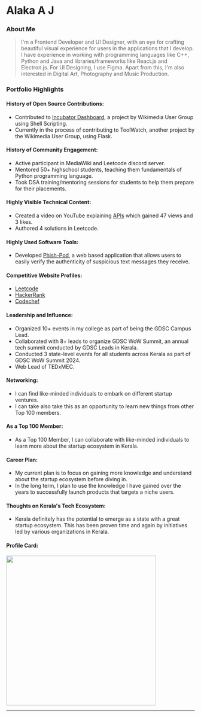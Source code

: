 # Alaka A J

### About Me

> I'm a Frontend Developer and UI Designer, with an eye for crafting beautiful visual experience for users in the applications that I develop. I have experience in working with programming languages like C++, Python and Java and libraries/frameworks like React.js and Electron.js. For UI Designing, I use Figma. Apart from this, I'm also interested in Digital Art, Photography and Music Production.


### Portfolio Highlights


#### History of Open Source Contributions:

- Contributed to [Incubator Dashboard](https://github.com/indictechcom/wm-incubator-stats/pull/10), a project by Wikimedia User Group using Shell Scripting.
- Currently in the process of contributing to ToolWatch, another project by the Wikimedia User Group, using Flask.

#### History of Community Engagement:

- Active participant in MediaWiki and Leetcode discord server.
- Mentored 50+ highschool students, teaching them fundamentals of Python programming language.
- Took DSA training/mentoring sessions for students to help them prepare for their placements.

#### Highly Visible Technical Content:

- Created a video on YouTube explaining [APIs](https://youtu.be/Wf56tp4DIBQ) which gained 47 views and 3 likes.
- Authored 4 solutions in Leetcode.

#### Highly Used Software Tools:

- Developed [Phish-Pod](https://phish-pod.netlify.app/), a web based application that allows users to easily verify the authenticity of suspicious text messages they receive.

#### Competitive Website Profiles:

- [Leetcode](https://leetcode.com/u/0xlukify/)
- [HackerRank](https://www.hackerrank.com/profile/alaka03aj)
- [Codechef](https://www.codechef.com/users/alaka03aj)

#### Leadership and Influence:

- Organized 10+ events in my college as part of being the GDSC Campus Lead.
- Collaborated with 8+ leads to organize GDSC WoW Summit, an annual tech summit conducted by GDSC Leads in Kerala. 
- Conducted 3 state-level events for all students across Kerala as part of GDSC WoW Summit 2024.
- Web Lead of TEDxMEC.

#### Networking:

- I can find like-minded individuals to embark on different startup ventures.
- I can take also take this as an opportunity to learn new things from other Top 100 members.

#### As a Top 100 Member:

- As a Top 100 Member, I can collaborate with like-minded individuals to learn more about the startup ecosystem in Kerala.

#### Career Plan:

- My current plan is to focus on gaining more knowledge and understand about the startup ecosystem before diving in.
- In the long term, I plan to use the knowledge I have gained over the years to successfully launch products that targets a niche users.

#### Thoughts on Kerala's Tech Ecosystem:

- Kerala definitely has the potential to emerge as a state with a great startup ecosystem. This has been proven time and again by initiatives led by various organizations in Kerala.

#### Profile Card:

<img
    src="https://mulearn.org/embed/rank/alakaaj@mulearn"
    width="400px">
</img>

---
